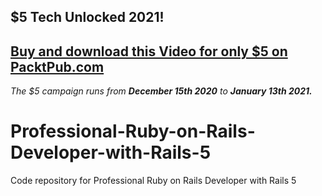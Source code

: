## $5 Tech Unlocked 2021!
[Buy and download this Video for only $5 on PacktPub.com](https://www.packtpub.com/product/professional-ruby-on-rails-developer-with-rails-5-video/9781789959321)
-----
*The $5 campaign         runs from __December 15th 2020__ to __January 13th 2021.__*

# Professional-Ruby-on-Rails-Developer-with-Rails-5
Code repository for Professional Ruby on Rails Developer with Rails 5
